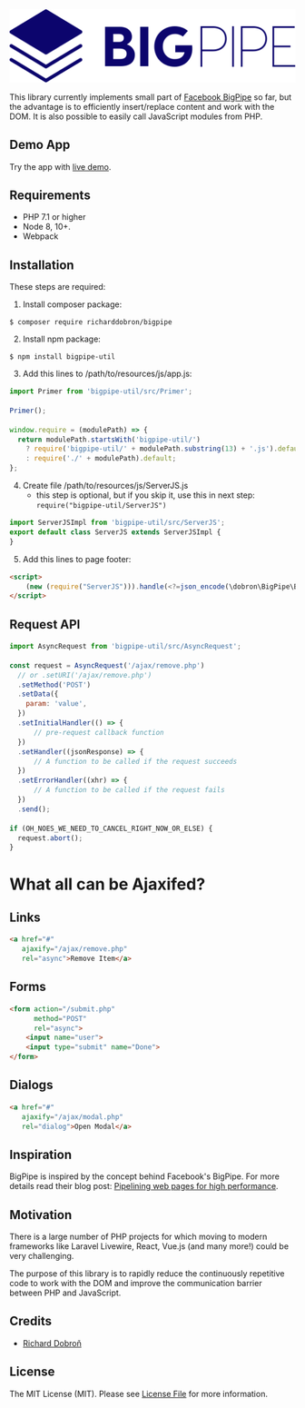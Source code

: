 <img src="bigpipe.svg">

This library currently implements small part of [Facebook BigPipe][blog] so far, but the advantage is to efficiently insert/replace content and work with the DOM. It is also possible to easily call JavaScript modules from PHP.


## Demo App
Try the app with [live demo](http://bigpipe.xf.cz).

## Requirements
* PHP 7.1 or higher
* Node 8, 10+.
* Webpack

## Installation

These steps are required:
1. Install composer package:
```shell
$ composer require richarddobron/bigpipe
```

2. Install npm package:
```shell
$ npm install bigpipe-util
```

3. Add this lines to /path/to/resources/js/app.js:
```javascript
import Primer from 'bigpipe-util/src/Primer';

Primer();

window.require = (modulePath) => {
  return modulePath.startsWith('bigpipe-util/')
    ? require('bigpipe-util/' + modulePath.substring(13) + '.js').default
    : require('./' + modulePath).default;
};
```

4. Create file /path/to/resources/js/ServerJS.js
   - this step is optional, but if you skip it, use this in next step:
   ```require("bigpipe-util/ServerJS")```
```javascript
import ServerJSImpl from 'bigpipe-util/src/ServerJS';
export default class ServerJS extends ServerJSImpl {
}
```

5. Add this lines to page footer:
```html
<script>
    (new (require("ServerJS"))).handle(<?=json_encode(\dobron\BigPipe\BigPipe::jsmods())?>);
</script>
```

## Request API

```javascript
import AsyncRequest from 'bigpipe-util/src/AsyncRequest';

const request = AsyncRequest('/ajax/remove.php')
  // or .setURI('/ajax/remove.php')
  .setMethod('POST')
  .setData({
    param: 'value',
  })
  .setInitialHandler(() => {
      // pre-request callback function
  })
  .setHandler((jsonResponse) => {
      // A function to be called if the request succeeds
  })
  .setErrorHandler((xhr) => {
      // A function to be called if the request fails
  })
  .send();

if (OH_NOES_WE_NEED_TO_CANCEL_RIGHT_NOW_OR_ELSE) {
  request.abort();
}
```

# What all can be Ajaxifed?

## Links
```html
<a href="#"
   ajaxify="/ajax/remove.php"
   rel="async">Remove Item</a>
```

## Forms
```html
<form action="/submit.php"
      method="POST"
      rel="async">
    <input name="user">
    <input type="submit" name="Done">
</form>
```

## Dialogs
```html
<a href="#"
   ajaxify="/ajax/modal.php"
   rel="dialog">Open Modal</a>
```

## Inspiration

BigPipe is inspired by the concept behind Facebook's BigPipe. For more details
read their blog post: [Pipelining web pages for high performance][blog].

## Motivation

There is a large number of PHP projects for which moving to modern frameworks like Laravel Livewire, React, Vue.js (and many more!) could be very challenging.

The purpose of this library is to rapidly reduce the continuously repetitive code to work with the DOM and improve the communication barrier between PHP and JavaScript.

## Credits

- [Richard Dobroň][link-author]

## License

The MIT License (MIT). Please see [License File](LICENSE.md) for more information.

[link-author]: https://github.com/richardDobron
[blog]: https://www.facebook.com/notes/facebook-engineering/bigpipe-pipelining-web-pages-for-high-performance/389414033919
